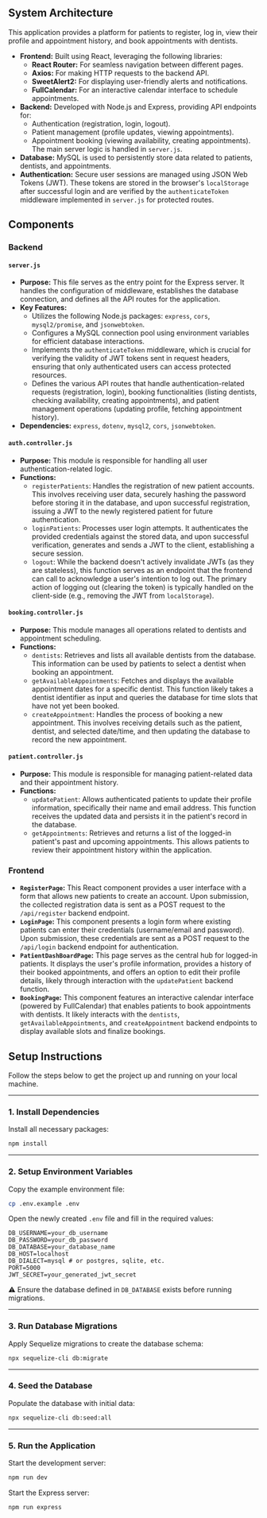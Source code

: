 ## System Architecture

This application provides a platform for patients to register, log in, view their profile and appointment history, and book appointments with dentists.

* **Frontend:** Built using React, leveraging the following libraries:
    * **React Router:** For seamless navigation between different pages.
    * **Axios:** For making HTTP requests to the backend API.
    * **SweetAlert2:** For displaying user-friendly alerts and notifications.
    * **FullCalendar:** For an interactive calendar interface to schedule appointments.
* **Backend:** Developed with Node.js and Express, providing API endpoints for:
    * Authentication (registration, login, logout).
    * Patient management (profile updates, viewing appointments).
    * Appointment booking (viewing availability, creating appointments).
    The main server logic is handled in `server.js`.
* **Database:** MySQL is used to persistently store data related to patients, dentists, and appointments.
* **Authentication:** Secure user sessions are managed using JSON Web Tokens (JWT). These tokens are stored in the browser's `localStorage` after successful login and are verified by the `authenticateToken` middleware implemented in `server.js` for protected routes.

## Components

### Backend

#### `server.js`

* **Purpose:** This file serves as the entry point for the Express server. It handles the configuration of middleware, establishes the database connection, and defines all the API routes for the application.
* **Key Features:**
    * Utilizes the following Node.js packages: `express`, `cors`, `mysql2/promise`, and `jsonwebtoken`.
    * Configures a MySQL connection pool using environment variables for efficient database interactions.
    * Implements the `authenticateToken` middleware, which is crucial for verifying the validity of JWT tokens sent in request headers, ensuring that only authenticated users can access protected resources.
    * Defines the various API routes that handle authentication-related requests (registration, login), booking functionalities (listing dentists, checking availability, creating appointments), and patient management operations (updating profile, fetching appointment history).
* **Dependencies:** `express`, `dotenv`, `mysql2`, `cors`, `jsonwebtoken`.

#### `auth.controller.js`

* **Purpose:** This module is responsible for handling all user authentication-related logic.
* **Functions:**
    * `registerPatients`: Handles the registration of new patient accounts. This involves receiving user data, securely hashing the password before storing it in the database, and upon successful registration, issuing a JWT to the newly registered patient for future authentication.
    * `loginPatients`: Processes user login attempts. It authenticates the provided credentials against the stored data, and upon successful verification, generates and sends a JWT to the client, establishing a secure session.
    * `logout`: While the backend doesn't actively invalidate JWTs (as they are stateless), this function serves as an endpoint that the frontend can call to acknowledge a user's intention to log out. The primary action of logging out (clearing the token) is typically handled on the client-side (e.g., removing the JWT from `localStorage`).

#### `booking.controller.js`

* **Purpose:** This module manages all operations related to dentists and appointment scheduling.
* **Functions:**
    * `dentists`: Retrieves and lists all available dentists from the database. This information can be used by patients to select a dentist when booking an appointment.
    * `getAvailableAppointments`: Fetches and displays the available appointment dates for a specific dentist. This function likely takes a dentist identifier as input and queries the database for time slots that have not yet been booked.
    * `createAppointment`: Handles the process of booking a new appointment. This involves receiving details such as the patient, dentist, and selected date/time, and then updating the database to record the new appointment.

#### `patient.controller.js`

* **Purpose:** This module is responsible for managing patient-related data and their appointment history.
* **Functions:**
    * `updatePatient`: Allows authenticated patients to update their profile information, specifically their name and email address. This function receives the updated data and persists it in the patient's record in the database.
    * `getAppointments`: Retrieves and returns a list of the logged-in patient's past and upcoming appointments. This allows patients to review their appointment history within the application.

### Frontend

* **`RegisterPage`:** This React component provides a user interface with a form that allows new patients to create an account. Upon submission, the collected registration data is sent as a POST request to the `/api/register` backend endpoint.
* **`LoginPage`:** This component presents a login form where existing patients can enter their credentials (username/email and password). Upon submission, these credentials are sent as a POST request to the `/api/login` backend endpoint for authentication.
* **`PatientDashBoardPage`:** This page serves as the central hub for logged-in patients. It displays the user's profile information, provides a history of their booked appointments, and offers an option to edit their profile details, likely through interaction with the `updatePatient` backend function.
* **`BookingPage`:** This component features an interactive calendar interface (powered by FullCalendar) that enables patients to book appointments with dentists. It likely interacts with the `dentists`, `getAvailableAppointments`, and `createAppointment` backend endpoints to display available slots and finalize bookings.




## Setup Instructions

Follow the steps below to get the project up and running on your local machine.

---

### 1. Install Dependencies

Install all necessary packages:

```bash
npm install
```

---

### 2. Setup Environment Variables

Copy the example environment file:

```bash
cp .env.example .env
```

Open the newly created `.env` file and fill in the required values:

```env
DB_USERNAME=your_db_username
DB_PASSWORD=your_db_password
DB_DATABASE=your_database_name
DB_HOST=localhost
DB_DIALECT=mysql # or postgres, sqlite, etc.
PORT=5000
JWT_SECRET=your_generated_jwt_secret
```

⚠️ Ensure the database defined in `DB_DATABASE` exists before running migrations.

---

### 3. Run Database Migrations

Apply Sequelize migrations to create the database schema:

```bash
npx sequelize-cli db:migrate
```

---

### 4. Seed the Database

Populate the database with initial data:

```bash
npx sequelize-cli db:seed:all
```

---

### 5. Run the Application

Start the development server:

```bash
npm run dev
```

Start the Express server:

```bash
npm run express
```